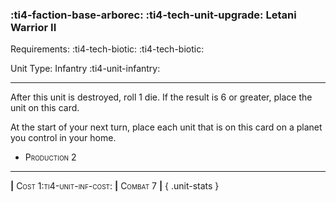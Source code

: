 ### :ti4-faction-base-arborec: :ti4-tech-unit-upgrade: **Letani Warrior II**

Requirements: :ti4-tech-biotic: :ti4-tech-biotic:

Unit Type: Infantry :ti4-unit-infantry:

---

After this unit is destroyed, roll 1 die.
If the result is 6 or greater, place the unit on this card.

At the start of your next turn, place each unit that is on this card on a planet you control in your home.

* <span style="font-variant:small-caps;">Production 2</span> 

---

__|__ <span style="font-variant:small-caps;">Cost 1:ti4-unit-inf-cost:</span> __|__ <span style="font-variant:small-caps;">Combat 7</span> __|__
{ .unit-stats }

